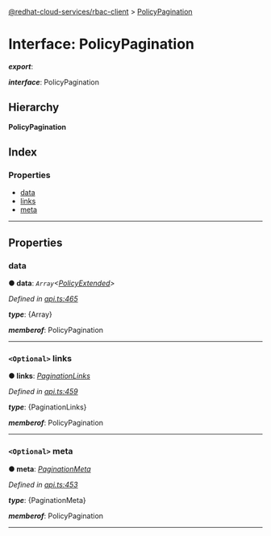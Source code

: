 [@redhat-cloud-services/rbac-client](../README.md) > [PolicyPagination](../interfaces/policypagination.md)

# Interface: PolicyPagination

*__export__*: 

*__interface__*: PolicyPagination

## Hierarchy

**PolicyPagination**

## Index

### Properties

* [data](policypagination.md#data)
* [links](policypagination.md#links)
* [meta](policypagination.md#meta)

---

## Properties

<a id="data"></a>

###  data

**● data**: *`Array`<[PolicyExtended](policyextended.md)>*

*Defined in [api.ts:465](https://github.com/RedHatInsights/javascript-clients/blob/master/packages/rbac/api.ts#L465)*

*__type__*: {Array}

*__memberof__*: PolicyPagination

___
<a id="links"></a>

### `<Optional>` links

**● links**: *[PaginationLinks](paginationlinks.md)*

*Defined in [api.ts:459](https://github.com/RedHatInsights/javascript-clients/blob/master/packages/rbac/api.ts#L459)*

*__type__*: {PaginationLinks}

*__memberof__*: PolicyPagination

___
<a id="meta"></a>

### `<Optional>` meta

**● meta**: *[PaginationMeta](paginationmeta.md)*

*Defined in [api.ts:453](https://github.com/RedHatInsights/javascript-clients/blob/master/packages/rbac/api.ts#L453)*

*__type__*: {PaginationMeta}

*__memberof__*: PolicyPagination

___

